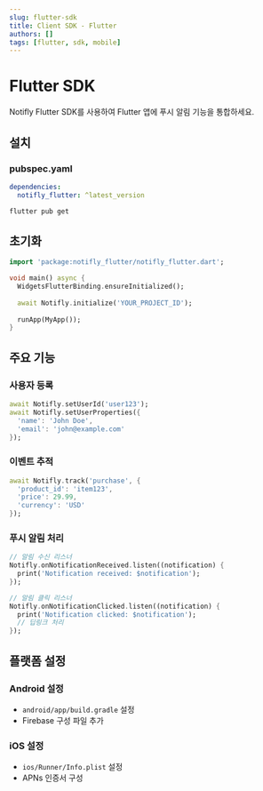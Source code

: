 ```yaml
---
slug: flutter-sdk
title: Client SDK - Flutter
authors: []
tags: [flutter, sdk, mobile]
---
```


# Flutter SDK

Notifly Flutter SDK를 사용하여 Flutter 앱에 푸시 알림 기능을 통합하세요.

<!-- truncate -->

## 설치

### pubspec.yaml

```yaml
dependencies:
  notifly_flutter: ^latest_version
```

```bash
flutter pub get
```

## 초기화

```dart
import 'package:notifly_flutter/notifly_flutter.dart';

void main() async {
  WidgetsFlutterBinding.ensureInitialized();
  
  await Notifly.initialize('YOUR_PROJECT_ID');
  
  runApp(MyApp());
}
```

## 주요 기능

### 사용자 등록
```dart
await Notifly.setUserId('user123');
await Notifly.setUserProperties({
  'name': 'John Doe',
  'email': 'john@example.com'
});
```

### 이벤트 추적
```dart
await Notifly.track('purchase', {
  'product_id': 'item123',
  'price': 29.99,
  'currency': 'USD'
});
```

### 푸시 알림 처리
```dart
// 알림 수신 리스너
Notifly.onNotificationReceived.listen((notification) {
  print('Notification received: $notification');
});

// 알림 클릭 리스너
Notifly.onNotificationClicked.listen((notification) {
  print('Notification clicked: $notification');
  // 딥링크 처리
});
```

## 플랫폼 설정

### Android 설정
- `android/app/build.gradle` 설정
- Firebase 구성 파일 추가

### iOS 설정
- `ios/Runner/Info.plist` 설정
- APNs 인증서 구성